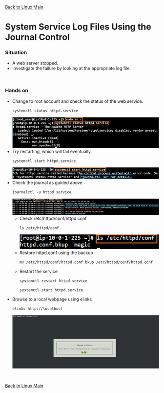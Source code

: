 [Back to Linux Main](../main.md)

# System Service Log Files Using the Journal Control

### Situation
* A web server stopped.
* Investigate the failure by looking at the appropriate log file.

<br>

### Hands on
* Change to root account and check the status of the web service.
  ```
  systemctl status httpd.service
  ```
  ![](images/001.png)
* Try restarting, which will fail eventually.
  ```
  systemctl start httpd.service
  ```
  ![](images/002.png)
* Check the journal as guided above
  ```
  journalctl -u httpd.service
  ```
  ![](images/003.png)
  * Check /etc/httpd/conf/httpd.conf
    ```
    ls /etc/httpd/conf
    ```
    ![](images/004.png)
  * Restore httpd.conf using the backup
    ```
    mv /etc/httpd/conf/httpd.conf.bkup /etc/httpd/conf/httpd.conf
    ```
  * Restart the service
    ```
    systemctl restart httpd.service
    ```
    ```
    systemctl start httpd.service
    ```
* Browse to a local webpage using elinks
  ```
  elinks http://localhost
  ```
  ![](images/005.png)




<br>

[Back to Linux Main](../main.md)